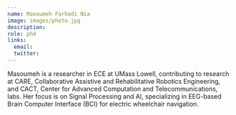 ```yaml
---
name: Masoumeh Farhadi Nia
image: images/photo.jpg
description: 
role: phd
links:
  email: 
  twitter: 
---
```


Masoumeh is a researcher in ECE at UMass Lowell, contributing to research at CARE, Collaborative Assistive and Rehabilitative Robotics Engineering, and CACT, Center for Advanced Computation and Telecommunications, labs. Her focus is on Signal Processing and AI, specializing in EEG-based Brain Computer Interface (BCI) for electric wheelchair navigation.
